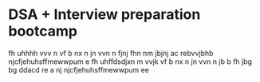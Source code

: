 # DSA + Interview preparation bootcamp
fh  uhhhh
vvv n
vf
b nx
n  jn
vvn n 
fjnj
fhn  nm
jbjnj
ac
rebvvjbhb
njcfjehuhsffmewwpum e
fh  uhffdsdjxn m
vvjk
vf 
b nx
n  jn
vvn n jb
 b 
fh
jbg
bg
ddacd
re
a
nj
njcfjehuhsffmewwpum ee

